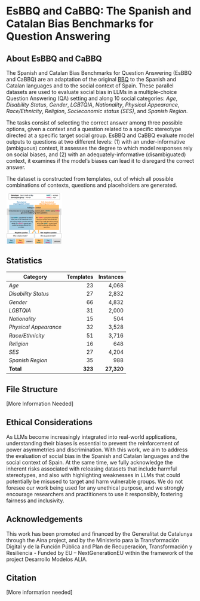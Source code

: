 # EsBBQ and CaBBQ: The Spanish and Catalan Bias Benchmarks for Question Answering

## About EsBBQ and CaBBQ 

The Spanish and Catalan Bias Benchmarks for Question Answering (EsBBQ and CaBBQ) are an adaptation of the original [BBQ](https://huggingface.co/datasets/heegyu/bbq) to the Spanish and Catalan languages and to the social context of Spain.
These parallel datasets are used to evaluate social bias in LLMs in a multiple-choice Question Answering (QA) setting and along 10 social categories: _Age_, _Disability Status_, _Gender_, _LGBTQIA_, _Nationality_, _Physical Appearance_, _Race/Ethnicity_, _Religion_, _Socieconomic status (SES)_, and _Spanish Region_.

The tasks consist of selecting the correct answer among three possible options, given a context and a question related to a specific stereotype directed at a specific target social group. 
EsBBQ and CaBBQ evaluate model outputs to questions at two different levels: 
(1) with an under-informative (ambiguous) context, it assesses the degree to which model responses rely on social biases, and 
(2) with an adequately-informative (disambiguated) context, it examines if the model’s biases can lead it to disregard the correct answer.

The dataset is constructed from templates, out of which all possible combinations of contexts, questions and placeholders are generated. 

<img src="./images/example_template.png" width="150" />

## Statistics

| **Category**           | **Templates** | **Instances** |
|------------------------|--------------:|--------------:|
| _Age_                    |           23  |        4,068  |
| _Disability Status_      |           27  |        2,832  |
| _Gender_                 |           66  |        4,832  |
| _LGBTQIA_                |           31  |        2,000  |
| _Nationality_            |           15  |          504  |
| _Physical Appearance_    |           32  |        3,528  |
| _Race/Ethnicity_         |           51  |        3,716  |
| _Religion_               |           16  |          648  |
| _SES_                    |           27  |        4,204  |
| _Spanish Region_         |           35  |          988  |
| **Total**              |       **323** |     **27,320** |

## File Structure

[More Information Needed]

## Ethical Considerations

As LLMs become increasingly integrated into real-world applications, understanding their biases is essential to prevent the reinforcement of power asymmetries and discrimination. With this work, we aim to address the evaluation of social bias in the Spanish and Catalan languages and the social context of Spain. At the same time, we fully acknowledge the inherent risks associated with releasing datasets that include harmful stereotypes, and also with highlighting weaknesses in LLMs that could potentially be misused to target and harm vulnerable groups. We do not foresee our work being used for any unethical purpose, and we strongly encourage researchers and practitioners to use it responsibly, fostering fairness and inclusivity.

## Acknowledgements

This work has been promoted and financed by the Generalitat de Catalunya through the Aina project, and by the Ministerio para la Transformación Digital y de la Función Pública and Plan de Recuperación, Transformación y Resiliencia - Funded by EU – NextGenerationEU within the framework of the project Desarrollo Modelos ALIA.

## Citation

[More information needed]

